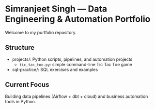 # Simranjeet Singh — Data Engineering & Automation Portfolio

Welcome to my portfolio repository.

## Structure
- projects/: Python scripts, pipelines, and automation projects
   - `tic_tac_toe.py`: simple command-line Tic Tac Toe game
- sql-practice/: SQL exercises and examples

## Current Focus
Building data pipelines (Airflow + dbt + cloud) and business automation tools in Python.

